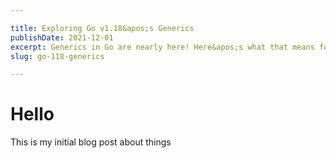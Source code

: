 ```yaml
---

title: Exploring Go v1.18&apos;s Generics
publishDate: 2021-12-01
excerpt: Generics in Go are nearly here! Here&apos;s what that means for you and some real use cases.
slug: go-118-generics

---
```

# Hello

This is my initial blog post about things
